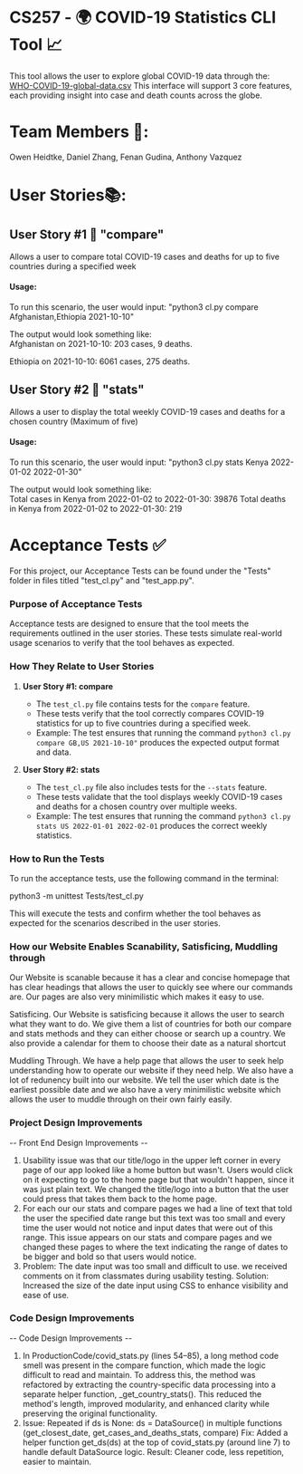 # CS257 - 🌍 COVID-19 Statistics CLI Tool 📈
This tool allows the user to explore global COVID-19 data through the:
[WHO-COVID-19-global-data.csv](https://covid19.who.int/data)
This interface will support 3 core features, each providing insight
into case and death counts across the globe. 

# Team Members 👥:
Owen Heidtke, Daniel Zhang, Fenan Gudina, Anthony Vazquez

# User Stories📚:

## User Story #1 📖 "compare"

Allows a user to compare total  COVID-19 cases and deaths for up to five countries during a specified week 

#### Usage:
To run this scenario, the user would input:
"python3 cl.py compare Afghanistan,Ethiopia 2021-10-10"

The output would look something like:  
Afghanistan on 2021-10-10: 203 cases, 9 deaths.

Ethiopia on 2021-10-10: 6061 cases, 275 deaths.

## User Story #2 📖 "stats"

Allows a user to display the total weekly COVID-19 cases and deaths for a chosen country (Maximum of five)

#### Usage: 
To run this scenario, the user would input:
"python3 cl.py stats Kenya 2022-01-02 2022-01-30"

The output would look something like:  
Total cases in Kenya from 2022-01-02 to 2022-01-30: 39876
Total deaths in Kenya from 2022-01-02 to 2022-01-30: 219  

# Acceptance Tests ✅
For this project, our Acceptance Tests can be found under the "Tests" folder in files titled "test_cl.py" and "test_app.py".

### Purpose of Acceptance Tests
Acceptance tests are designed to ensure that the tool meets the requirements outlined in the user stories. These tests simulate real-world usage scenarios to verify that the tool behaves as expected.

### How They Relate to User Stories
1. **User Story #1: compare**
   - The `test_cl.py` file contains tests for the `compare` feature.
   - These tests verify that the tool correctly compares COVID-19 statistics for up to five countries during a specified week.
   - Example: The test ensures that running the command `python3 cl.py compare GB,US 2021-10-10"` produces the expected output format and data.

2. **User Story #2: stats**
   - The `test_cl.py` file also includes tests for the `--stats` feature.
   - These tests validate that the tool displays weekly COVID-19 cases and deaths for a chosen country over multiple weeks.
   - Example: The test ensures that running the command `python3 cl.py stats US 2022-01-01 2022-02-01` produces the correct weekly statistics.

### How to Run the Tests
To run the acceptance tests, use the following command in the terminal:

python3 -m unittest Tests/test_cl.py

This will execute the tests and confirm whether the tool behaves as expected for the scenarios described in the user stories.

### How our Website Enables Scanability, Satisficing, Muddling through
Our Website is scanable because it has a clear and concise homepage that has clear headings that allows the user to quickly see where our commands are. Our pages are also very minimilistic which makes it easy to use.

Satisficing. Our Website is satisficing because it allows the user to search what they want to do. We give them a list of countries for both our compare and stats methods and they can either choose or search up a country. We also provide a calendar for them to choose their date as a natural shortcut

Muddling Through. We have a help page that allows the user to seek help understanding how to operate our website if they need help. We also have a lot of redunency built into our website. We tell the user which date is the earliest possible date and we also have a very minimilistic website which allows the user to muddle through on their own fairly easily. 

### Project Design Improvements
-- Front End Design Improvements -- 
1. Usability issue was that our title/logo in the upper left corner in every page of our app looked like a home button but wasn't. Users would click on it expecting to go to the home page but that wouldn't happen, since it was just plain text. We changed the title/logo into a button that the user could press that takes them back to the home page.
2. For each our our stats and compare pages we had a line of text that told the user the specified date range but this text was too small and every time the user would not notice and input dates that were out of this range. This issue appears on our stats and compare pages and we changed these pages to where the text indicating the range of dates to be bigger and bold so that users would notice.
3. Problem: The date input was too small and difficult to use. we received comments on it from classmates during usability testing.
Solution: Increased the size of the date input using CSS to enhance visibility and ease of use.
### Code Design Improvements
-- Code Design Improvements -- 
1. In ProductionCode/covid_stats.py (lines 54–85), a long method code smell was present in the compare function, which made the logic difficult to read and maintain. To address this, the method was refactored by extracting the country-specific data processing into a separate helper function, _get_country_stats(). This reduced the method's length, improved modularity, and enhanced clarity while preserving the original functionality.
2. Issue: Repeated if ds is None: ds = DataSource() in multiple functions (get_closest_date, get_cases_and_deaths_stats, compare)
Fix: Added a helper function get_ds(ds) at the top of covid_stats.py (around line 7) to handle default DataSource logic.
Result: Cleaner code, less repetition, easier to maintain.
